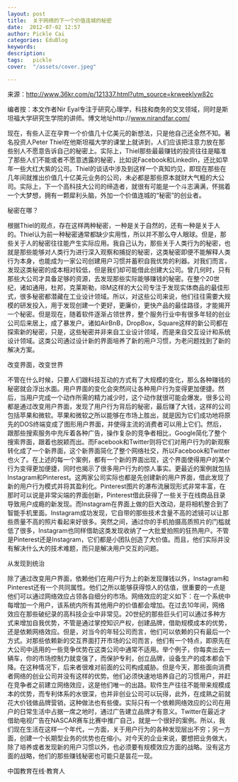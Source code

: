 ```yaml
---
layout: post  
title:  关于网络的下一个价值连城的秘密  
date:  2012-07-02 12:57  
author: Pickle Cai  
categories: EduBlog  
keywords: 
description:   
tags:	pickle   
cover:  "/assets/cover.jpeg"  

---  
```

    
来源：http://www.36kr.com/p/121337.html?utm_source=krweeklyw82c



编者按：本文作者Nir Eyal专注于研究心理学，科技和商务的交叉领域，同时是斯坦福大学研究生学院的讲师。博文地址http://www.nirandfar.com/

现在，有些人正在孕育一个价值几十亿美元的新想法，只是他自己还全然不知。著名投资人Peter Thiel在他斯坦福大学的课堂上就讲到，人们应该把注意力放在那些别人不愿意告诉自己的秘密上。实际上，Thiel那些最最赚钱的投资往往是瞄准了那些人们不能或者不愿意透露的秘密，比如说Facebook和LinkedIn，还比如早年一些大红大紫的公司。Thiel的谈话中涉及到这样一个真知灼见，即现在那些在几年间就推出价值几十亿美元业务的公司，未必都是那些原本就财大气粗的大公司。实际上，下一个高科技大公司的缔造者，就很有可能是一个斗志满满，怀揣着一个大梦想，拥有一颗犀利头脑，外加一个价值连城的“秘密”的创业者。

秘密在哪？

根据Thiel的观点，存在这样两种秘密，一种是关于自然的，还有一种是关于人的。Thiel认为前一种秘密通常都缺少实用性，所以并不那么夺人眼球。但是，那些关于人的秘密往往能产生实际应用。我自己认为，那些关于人类行为的秘密，也就是那些能够对人类行为进行深入观察和捕捉的秘密，这类秘密即便不能解释人类行为本身，也能成为一家公司创建用户习惯并蓄积自我优势的利器。对我们而言，发现这类秘密的成本相对较低，但是我们却可能借此创建大公司。曾几何时，只有那些大公司才具备足够的资源，去发现那些实际能够赚钱的秘密。在整个20世纪，诸如通用，杜邦，克莱斯勒，IBM这样的大公司专注于发现实体商品的最佳形式，很多秘密都潜藏在工业设计领域。所以，对这些公司来说，他们往往需要大规模的研发投入，用于发现创建一个更好，更廉价，更快产品的最佳路径，才能揭开一个秘密。但是现在，随着软件逐渐占领世界，整个服务行业中有很多年轻的创业公司后来居上，成了暴发户。诸如AirBnB，DropBox，Square这样的新公司都在探索新的秘密，只是，这些秘密并非来自工业设计领域，而是来自交互设计和系统设计领域。这类公司通过设计新的界面培养了新的用户习惯，为老问题找到了新的解决方案。

改变界面，改变世界

不管在什么时候，只要人们跟科技互动的方式有了大规模的变化，那么各种赚钱的秘密就会浮出水面。用户界面的变化会突然间让各种用户行为变得更加便捷。然后，当用户完成一个动作所需的精力减少时，这个动作就很可能会爆发。很多公司都是通过改变用户界面，发现了用户行为背后的秘密，最后赚了大钱，这样的公司包括苹果和微软。苹果和微软之所以能够在市场上胜出，就是因为它们成功地将原先的DOS终端变成了图形用户界面，并使得主流的消费者可以用上它们。然后，跟那些搜索服务中充斥着各种广告，操作复杂的竞争者相比，Google简化了整个搜索界面，跟着也脱颖而出。而Facebook和Twitter则将它们对用户行为的新观察转化成了一个新界面，这个新界面简化了整个网络社交，所以Facebook和Twitter也火了。在上述的每一个案例，都有一个新的界面出现，这个界面使得用户的某个行为变得更加便捷，同时也揭示了很多用户行为的惊人事实。更最近的案例就包括Instagram和Pinterest。这两家公司实际也都是先创建新的用户界面，借此发现了新的用户行为模式并将其盈利化。Pinterest图片的瀑布流展现形式非常丰富，在那时可以说是非常尖端的界面创新，Pinterest借此获得了一些关于在线商品目录导致用户成瘾的新发现。而Instagram在界面上做的巨大改动，是将相机整合到了智能手机里面。Instagram成功发现，它自带的那些技术含量不高的滤镜可以让那些质量不高的照片看起来好很多。突然之间，通过你的手机拍摄高质照片的门槛就低了很多，Instagram也同样借助这类发现收纳了一大批爱拍照的狂热用户。不管是Pinterest还是Instagram，它们都是小团队创造了大价值。而且，他们实际并没有解决什么大的技术难题，而只是解决用户交互的问题。

从发现到统治

除了通过改变用户界面，依赖他们在用户行为上的新发现赚钱以外，Instagram和Pinterest还有一个共同属性。他们之所以能够获得惊人的估值，很重要的一点是他们可以通过网络效应占领各自细分的市场。网络效应的定义如下：在一个系统中每增加一个用户，该系统内所有其他用户的价值都会增加。在过去10年间，网络效应在那些破纪录的高科技企业中非常见。20世纪的那些巨头们可以通过多种方式来增加自我优势，不管是通过掌控知识产权，创建品牌，借助规模成本的优势，还是依赖网络效应。但是，对当今的年轻公司而言，他们可以依赖的只有最后一个方式。对那些依赖新的交互界面打开市场的公司而言，他们有一个特点，即原先在大公司中适用的一些竞争优势在这类公司中通常不适用。举个例子，你每卖出去一辆车，你的市场控制力就变强了，而保护专利，创立品牌，设备生产的成本都会下降。在这种情况下，后来者很难对前面的公司构成威胁。但是今天，那些面向消费者网络的创业公司并没有这样的优势。他们必须快速地培养自己的习惯用户，并赶在竞争者之前建立网络效应，这是他们唯一的出路。软件生产往往不能带来规模成本的优势，而专利体系的水很深，也并非创业公司可以玩得，此外，在成熟之前就花大价钱做品牌营销，这种做法也有些傻。实际只有一个依赖网络效应的公司在用户的日常生活中占据一席之地时，通过广告建立品牌才有意义。Twitter在最近才借助电视广告在NASCAR赛车比赛中推广自己，就是一个很好的案例。所以，我们现在生活在这样一个年代，一方面，关于用户行为的各种发现层出不穷；另一方面，创建一个长期型业务的优势也在缩小。对今天的企业来说，要想把业务做大，除了培养或者发现新的用户习惯以外，也必须要有规模效应方面的战略。没有这方面的战略，他们的那些赚钱秘密也可能只是昙花一现。																

		    
 中国教育在线·教育人


